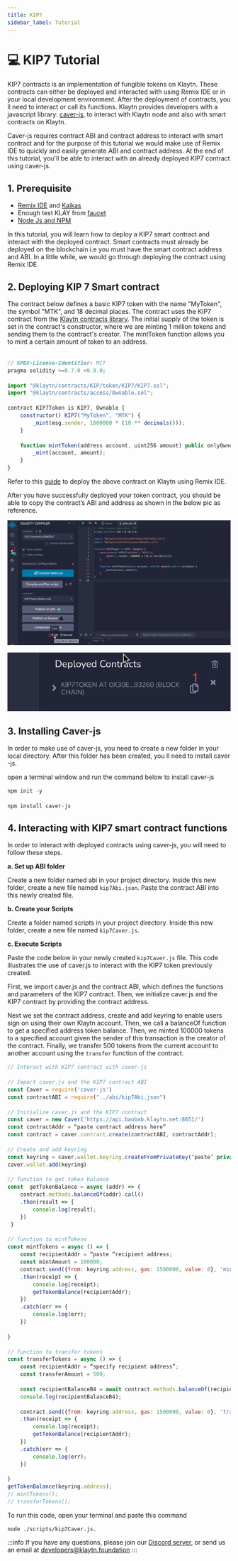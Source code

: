 ```yaml
---
title: KIP7
sidebar_label: Tutorial
---
```


# 💻 KIP7 Tutorial

KIP7 contracts is an implementation of fungible tokens on Klaytn. These contracts can either be deployed and interacted with using Remix IDE or in your local development environment. After the deployment of contracts, you ll need to interact or call its functions. Klaytn provides developers with a javascript library: [caver-js](https://docs.klaytn.foundation/content/dapp/sdk/caver-js), to interact with Klaytn node and also with smart contracts on Klaytn.

Caver-js requires contract ABI and contract address to interact with smart contract and for the purpose of this tutorial we would make use of Remix IDE to quickly and easily generate ABI and contract address. At the end of this tutorial, you'll be able to interact with an already deployed KIP7 contract using caver-js.

## 1. Prerequisite <a id="KIP7 Tutorial Prerequsite"></a>

* [Remix IDE](https://docs.klaytn.foundation/content/dapp/tutorials/connecting-remix#connecting-klaytn-remix-using-kaikas) and [Kaikas](https://kaikas.zendesk.com/hc/en-us/articles/6657796272793-How-do-I-install-PC-Kaikas-)
* Enough test KLAY from [faucet](https://baobab.wallet.klaytn.foundation/faucet)
* [Node Js and NPM](https://kinsta.com/blog/how-to-install-node-js/)

In this tutorial, you will learn how to deploy a KIP7 smart contract and interact with the deployed contract. Smart contracts must already be deployed on the blockchain i.e you must have the smart contract address and ABI. In a little while, we would go through deploying the contract using Remix IDE.

## 2. Deploying KIP 7 Smart contract <a id="Deploying KIP 7 Smart contract"></a>

The contract below defines a basic KIP7 token with the name "MyToken", the symbol "MTK", and 18 decimal places. The contract uses the KIP7 contract from the [Klaytn contracts library](https://github.com/klaytn/klaytn-contracts). The initial supply of the token is set in the contract's constructor, where we are minting 1 million tokens and sending them to the contract's creator. The mintToken function allows you to mint a certain amount of token to an address.

```javascript title="KIP7Token.sol"

// SPDX-License-Identifier: MIT
pragma solidity >=0.7.0 <0.9.0;

import "@klaytn/contracts/KIP/token/KIP7/KIP7.sol";
import "@klaytn/contracts/access/Ownable.sol";

contract KIP7Token is KIP7, Ownable {
    constructor() KIP7("MyToken", "MTK") {
        _mint(msg.sender, 1000000 * (10 ** decimals()));
    }

    function mintToken(address account, uint256 amount) public onlyOwner {
        _mint(account, amount);
    }
}

```

Refer to this [guide](https://docs.klaytn.foundation/content/dapp/tutorials/connecting-remix#connecting-klaytn-remix-using-kaikas) to deploy the above contract on Klaytn using Remix IDE.

After you have successfully deployed your token contract, you should be able to copy the contract’s ABI and address as shown in the below pic as reference. 

![](../../../static/images/kip7-contract-abi.png)

![](../../../static/images/kip7-contract-address.png)

## 3. Installing Caver-js <a id="Installing Caver-js"></a>
In order to make use of caver-js, you need to create a new folder in your local directory. After this folder has been created, you ll need to install caver -js. 

open a terminal window and run the command below to install caver-js

```javascript
npm init -y

npm install caver-js
```

## 4. Interacting with KIP7 smart contract functions <a id="Interacting with KIP7 smart contract functions"></a>
In order to interact with deployed contracts using caver-js, you will need to follow these steps.

**a. Set up ABI folder**

Create a new folder named abi  in your project directory. Inside this new folder, create a new file named `kip7Abi.json`. Paste the contract ABI into this newly created file.

**b. Create your Scripts**

Create a folder named scripts in your project directory. Inside this new folder, create a new file named `kip7Caver.js`. 

**c. Execute Scripts**

Paste the code below in your newly created `kip7Caver.js` file. This code illustrates the use of caver.js to interact with the KIP7 token previously created.

First, we import caver.js and the contract ABI, which defines the functions and parameters of the KIP7 contract. Then, we initialize caver.js and the KIP7 contract by providing the contract address.

Next we set the contract address, create and add keyring to enable users sign on using their own Klaytn account. Then, we call a balanceOf function to get a specified address token balance. Then, we minted 100000 tokens to a  specified account given the sender of this transaction is the creator of the contract. Finally, we transfer 500  tokens from the current account to another account using the `transfer` function of the contract.

```javascript
// Interact with KIP7 contract with caver-js

// Import caver.js and the KIP7 contract ABI
const Caver = require('caver-js')
const contractABI = require("../abi/kip7Abi.json")

// Initialize caver.js and the KIP7 contract
const caver = new Caver('https://api.baobab.klaytn.net:8651/')
const contractAddr = “paste contract address here”
const contract = caver.contract.create(contractABI, contractAddr);

// Create and add keyring
const keyring = caver.wallet.keyring.createFromPrivateKey(‘paste’ private key here)
caver.wallet.add(keyring)

// function to get token balance
const  getTokenBalance = async (addr) => {
    contract.methods.balanceOf(addr).call()
    .then(result => {
        console.log(result);
    })
 }

// function to mintTokens 
const mintTokens = async () => {
    const recipientAddr = “paste “recipient address;
    const mintAmount = 100000;
    contract.send({from: keyring.address, gas: 1500000, value: 0}, 'mintToken', recipientAddr, mintAmount)
    .then(receipt => {
        console.log(receipt);
        getTokenBalance(recipientAddr);
    })
    .catch(err => {
        console.log(err);
    })

}

// function to transfer tokens
const transferTokens = async () => {
    const recipientAddr = “specify recipient address”;
    const transferAmount = 500;

    const recipientBalanceB4 = await contract.methods.balanceOf(recipientAddr).call();
    console.log(recipientBalanceB4);

    contract.send({from: keyring.address, gas: 1500000, value: 0}, 'transfer', recipientAddr, transferAmount)
    .then(receipt => {
        console.log(receipt);
        getTokenBalance(recipientAddr);
    })
    .catch(err => {
        console.log(err);
    })

}
getTokenBalance(keyring.address);
// mintTokens();
// transferTokens();

```

To run this code, open your terminal and paste this command

```javacript
node ./scripts/kip7Caver.js.
```

:::info
If you have any questions, please join our [Discord server](https://discord.io/KlaytnOfficial), or send us an email at developers@klaytn.foundation
:::


